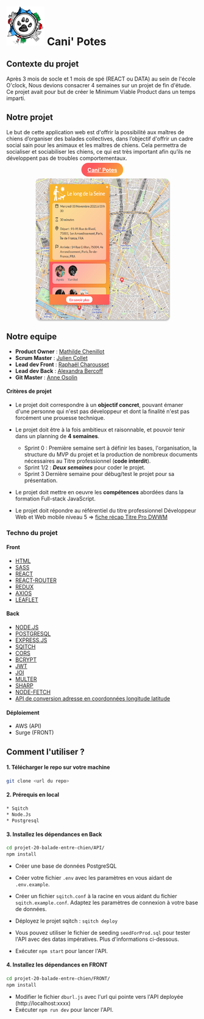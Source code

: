 # <img src="./FRONT/src/assets/navbar/canipotes_logo.png" width = 100px > Cani' Potes  

## Contexte du projet

Après 3 mois de socle et 1 mois de spé (REACT ou DATA) au sein de l'école O'clock, Nous devions consacrer 4 semaines sur un projet de fin d'étude. Ce projet avait pour but de créer le Minimum Viable Product dans un temps imparti.

## Notre projet 

Le but de cette application web est d'offrir la possibilité aux maîtres de chiens d’organiser des balades collectives, dans l’objectif d'offrir un cadre social sain pour les animaux et les maîtres de chiens. Cela permettra de socialiser et sociabiliser les chiens, ce qui est très important afin qu’ils ne développent pas de troubles comportementaux.
**<p align="center"><a href="http://cani-potes.surge.sh/" style="background: linear-gradient(
315deg,#f7b42c 0%,#fc575e 74%); color: white; padding: .6rem 1rem; border-radius:50px">Cani' Potes</a></p>**

<p align="center">
<img src="./FRONT/src/assets/img/home_map.png" style="width:350px; height: 370px;border-radius:10px;box-shadow: 2px 3px 3px rgba(166, 166, 166, 0.8);"></p>

## Notre equipe

- **Product Owner** : [Mathilde Chenillot](https://github.com/mathilde-chenillot)
- **Scrum Master** : [Julien Collet](https://github.com/JulienCLLT)
- **Lead dev Front** : [Raphaël Charousset](https://github.com/RaphaelCharousset)
- **Lead dev Back** : [Alexandra Bercoff](https://github.com/Alekiel42)
- **Git Master** : [Anne Osolin](https://github.com/AnneOsolin)


#### Critères de projet

- Le projet doit correspondre à un **objectif concret**, pouvant émaner d'une personne qui n'est pas développeur
  et dont la finalité n'est pas forcément une prouesse technique.

- Le projet doit être à la fois ambitieux et raisonnable, et pouvoir tenir dans un planning de **4 semaines**.
  * Sprint 0 : Première semaine sert à définir les bases, l'organisation, la structure du MVP du projet et la production de nombreux documents nécessaires au Titre professionnel (**code interdit**).
  * Sprint 1/2 : ***Deux semaines*** pour coder le projet.
  * Sprint 3 Dernière semaine pour débug/test le projet pour sa présentation.

- Le projet doit mettre en oeuvre les **compétences** abordées dans la formation Full-stack JavaScript.

- Le projet doit répondre au référentiel du titre professionnel Développeur Web et Web mobile niveau 5 => [fiche récap Titre Pro DWWM](https://www.banque.di.afpa.fr/espaceemployeurscandidatsacteurs/EGPResultat.aspx?ct=01280m03&cd=&cr=&type=t)
  
### Techno du projet

#### Front
 
- [HTML](https://developer.mozilla.org/fr/docs/Web/HTML)
- [SASS](https://sass-lang.com/)
- [REACT](https://fr.reactjs.org/) 
- [REACT-ROUTER](https://reactrouter.com/web/guides/quick-start)
- [REDUX](https://redux.js.org/)
- [AXIOS](https://axios-http.com/docs/intro)
- [LEAFLET](https://leafletjs.com/)

#### Back
- [NODE.JS](https://nodejs.org/en/)
- [POSTGRESQL](https://www.postgresql.org/docs/13/app-psql.html)
- [EXPRESS.JS](https://expressjs.com/fr/)
- [SQITCH](https://sqitch.org/docs)
- [CORS](https://www.npmjs.com/package/cors)
- [BCRYPT](https://www.npmjs.com/package/bcrypt)
- [JWT](https://github.com/auth0/node-jsonwebtoken) 
- [JOI](https://joi.dev/)
- [MULTER](https://www.npmjs.com/package/multer)
- [SHARP](https://www.npmjs.com/package/sharp)
- [NODE-FETCH](https://www.npmjs.com/package/node-fetch) 
- [API de conversion adresse en coordonnées longitude latitude](https://geo.api.gouv.fr/adresse)

#### Déploiement
- AWS (API)
- Surge (FRONT)

## Comment l'utiliser ? 

#### 1. Télécharger le repo sur votre machine

```bash
git clone <url du repo>
```
#### 2. Prérequis en local
    * Sqitch
    * Node.Js
    * Postgresql



#### 3. Installez les dépendances en Back

```bash
cd projet-20-balade-entre-chien/API/
npm install 
```
  
-  Créer une base de données PostgreSQL   

- Créer votre fichier `.env` avec les paramètres en vous aidant de `.env.example`.
- Créer un fichier `sqitch.conf` à la racine en vous aidant du fichier `sqitch.example.conf`. Adaptez les paramètres de connexion à votre base de données. 
- Déployez le projet sqitch : `sqitch deploy`
- Vous pouvez utiliser le fichier de seeding `seedForProd.sql` pour tester l'API avec des datas impératives. Plus d'informations ci-dessous.  
- Exécuter `npm start` pour lancer l'API. 

#### 4. Installez les dépendances en FRONT

```bash
cd projet-20-balade-entre-chien/FRONT/
npm install 
```

- Modifier le fichier `dburl.js` avec l'url qui pointe vers l'API deployée (http://localhost:xxxx)
- Exécuter `npm run dev` pour lancer l'API.